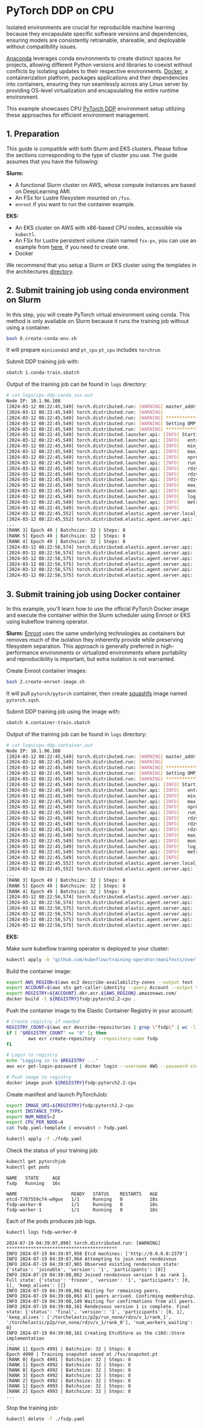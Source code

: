 # PyTorch DDP on CPU <!-- omit in toc -->

Isolated environments are crucial for reproducible machine learning because they encapsulate specific software versions and dependencies, ensuring models are consistently retrainable, shareable, and deployable without compatibility issues.

[Anaconda](https://www.anaconda.com/) leverages conda environments to create distinct spaces for projects, allowing different Python versions and libraries to coexist without conflicts by isolating updates to their respective environments. [Docker](https://www.docker.com/), a containerization platform, packages applications and their dependencies into containers, ensuring they run seamlessly across any Linux server by providing OS-level virtualization and encapsulating the entire runtime environment.

This example showcases CPU [PyTorch DDP](https://pytorch.org/tutorials/beginner/ddp_series_theory.html) environment setup utilizing these approaches for efficient environment management.


## 1. Preparation

This guide is compatible with both Slurm and EKS clusters. Please follow 
the sections corresponding to the type of cluster you use.
The guide assumes that you have the following:

**Slurm:**
* A functional Slurm cluster on AWS, whose compute instances are based on DeepLearning AMI.
* An FSx for Lustre filesystem mounted on `/fsx`.
* `enroot` if you want to run the container example.

**EKS:**
* An EKS cluster on AWS with x86-based CPU nodes, accessible via `kubectl`.
* An FSx for Lustre persistent volume claim named `fsx-pv`, you can use an example from [here](https://github.com/aws-samples/aws-do-eks/tree/main/Container-Root/eks/deployment/csi/fsx), if you need to create one.
* Docker 

We recommend that you setup a Slurm or EKS cluster using the templates in the architectures [directory](../../1.architectures). 

## 2. Submit training job using conda environment on Slurm

In this step, you will create PyTorch virtual environment using conda.
This method is only available on Slurm because it runs the training job without
using a container.

```bash
bash 0.create-conda-env.sh
```

It will prepare `miniconda3` and `pt_cpu` `pt_cpu` includes `torchrun` 


Submit DDP training job with:

```bash
sbatch 1.conda-train.sbatch
```

Output of the training job can be found in `logs` directory:

```bash
# cat logs/cpu-ddp-conda_xxx.out
Node IP: 10.1.96.108
[2024-03-12 08:22:45,549] torch.distributed.run: [WARNING] master_addr is only used for static rdzv_backend and when rdzv_endpoint is not specified.
[2024-03-12 08:22:45,549] torch.distributed.run: [WARNING] 
[2024-03-12 08:22:45,549] torch.distributed.run: [WARNING] *****************************************
[2024-03-12 08:22:45,549] torch.distributed.run: [WARNING] Setting OMP_NUM_THREADS environment variable for each process to be 1 in default, to avoid your system being overloaded, please further tune the variable for optimal performance in your application as needed. 
[2024-03-12 08:22:45,549] torch.distributed.run: [WARNING] *****************************************
[2024-03-12 08:22:45,549] torch.distributed.launcher.api: [INFO] Starting elastic_operator with launch configs:
[2024-03-12 08:22:45,549] torch.distributed.launcher.api: [INFO]   entrypoint       : ddp.py
[2024-03-12 08:22:45,549] torch.distributed.launcher.api: [INFO]   min_nodes        : 2
[2024-03-12 08:22:45,549] torch.distributed.launcher.api: [INFO]   max_nodes        : 2
[2024-03-12 08:22:45,549] torch.distributed.launcher.api: [INFO]   nproc_per_node   : 4
[2024-03-12 08:22:45,549] torch.distributed.launcher.api: [INFO]   run_id           : 5982
[2024-03-12 08:22:45,549] torch.distributed.launcher.api: [INFO]   rdzv_backend     : c10d
[2024-03-12 08:22:45,549] torch.distributed.launcher.api: [INFO]   rdzv_endpoint    : 10.1.96.108:29500
[2024-03-12 08:22:45,549] torch.distributed.launcher.api: [INFO]   rdzv_configs     : {'timeout': 900}
[2024-03-12 08:22:45,549] torch.distributed.launcher.api: [INFO]   max_restarts     : 0
[2024-03-12 08:22:45,549] torch.distributed.launcher.api: [INFO]   monitor_interval : 5
[2024-03-12 08:22:45,549] torch.distributed.launcher.api: [INFO]   log_dir          : None
[2024-03-12 08:22:45,549] torch.distributed.launcher.api: [INFO]   metrics_cfg      : {}
[2024-03-12 08:22:45,549] torch.distributed.launcher.api: [INFO] 
[2024-03-12 08:22:45,552] torch.distributed.elastic.agent.server.local_elastic_agent: [INFO] log directory set to: /tmp/torchelastic_9g50nxjq/5982_tflt1tcd
[2024-03-12 08:22:45,552] torch.distributed.elastic.agent.server.api: [INFO] [default] starting workers for entrypoint: python
...
[RANK 3] Epoch 49 | Batchsize: 32 | Steps: 8
[RANK 5] Epoch 49 | Batchsize: 32 | Steps: 8
[RANK 4] Epoch 49 | Batchsize: 32 | Steps: 8
[2024-03-12 08:22:56,574] torch.distributed.elastic.agent.server.api: [INFO] [default] worker group successfully finished. Waiting 300 seconds for other agents to finish.
[2024-03-12 08:22:56,574] torch.distributed.elastic.agent.server.api: [INFO] Local worker group finished (WorkerState.SUCCEEDED). Waiting 300 seconds for other agents to finish
[2024-03-12 08:22:56,575] torch.distributed.elastic.agent.server.api: [INFO] [default] worker group successfully finished. Waiting 300 seconds for other agents to finish.
[2024-03-12 08:22:56,575] torch.distributed.elastic.agent.server.api: [INFO] Local worker group finished (WorkerState.SUCCEEDED). Waiting 300 seconds for other agents to finish
[2024-03-12 08:22:56,575] torch.distributed.elastic.agent.server.api: [INFO] Done waiting for other agents. Elapsed: 0.0010929107666015625 seconds
[2024-03-12 08:22:56,575] torch.distributed.elastic.agent.server.api: [INFO] Done waiting for other agents. Elapsed: 0.0005395412445068359 seconds
```

## 3. Submit training job using Docker container

In this example, you'll learn how to use the official PyTorch Docker image 
and execute the container within the Slurm scheduler using Enroot or EKS using
kubeflow training operator. 


**Slurm:**
[Enroot](https://github.com/NVIDIA/enroot) uses the same underlying technologies 
as containers but removes much of the isolation they inherently provide 
while preserving filesystem separation. This approach is generally preferred 
in high-performance environments or virtualized environments where portability 
and reproducibility is important, but extra isolation is not warranted.

Create Enroot container images:

```bash
bash 2.create-enroot-image.sh
```

It will pull `pytorch/pytorch` container, then create [squashfs](https://www.kernel.org/doc/Documentation/filesystems/squashfs.txt) image named `pytorch.sqsh`.

Submit DDP training job using the image with:

```bash
sbatch 4.container-train.sbatch
```

Output of the training job can be found in `logs` directory:

```bash
# cat logs/cpu-ddp-container.out
Node IP: 10.1.96.108
[2024-03-12 08:22:45,549] torch.distributed.run: [WARNING] master_addr is only used for static rdzv_backend and when rdzv_endpoint is not specified.
[2024-03-12 08:22:45,549] torch.distributed.run: [WARNING] 
[2024-03-12 08:22:45,549] torch.distributed.run: [WARNING] *****************************************
[2024-03-12 08:22:45,549] torch.distributed.run: [WARNING] Setting OMP_NUM_THREADS environment variable for each process to be 1 in default, to avoid your system being overloaded, please further tune the variable for optimal performance in your application as needed. 
[2024-03-12 08:22:45,549] torch.distributed.run: [WARNING] *****************************************
[2024-03-12 08:22:45,549] torch.distributed.launcher.api: [INFO] Starting elastic_operator with launch configs:
[2024-03-12 08:22:45,549] torch.distributed.launcher.api: [INFO]   entrypoint       : ddp.py
[2024-03-12 08:22:45,549] torch.distributed.launcher.api: [INFO]   min_nodes        : 2
[2024-03-12 08:22:45,549] torch.distributed.launcher.api: [INFO]   max_nodes        : 2
[2024-03-12 08:22:45,549] torch.distributed.launcher.api: [INFO]   nproc_per_node   : 4
[2024-03-12 08:22:45,549] torch.distributed.launcher.api: [INFO]   run_id           : 5982
[2024-03-12 08:22:45,549] torch.distributed.launcher.api: [INFO]   rdzv_backend     : c10d
[2024-03-12 08:22:45,549] torch.distributed.launcher.api: [INFO]   rdzv_endpoint    : 10.1.96.108:29500
[2024-03-12 08:22:45,549] torch.distributed.launcher.api: [INFO]   rdzv_configs     : {'timeout': 900}
[2024-03-12 08:22:45,549] torch.distributed.launcher.api: [INFO]   max_restarts     : 0
[2024-03-12 08:22:45,549] torch.distributed.launcher.api: [INFO]   monitor_interval : 5
[2024-03-12 08:22:45,549] torch.distributed.launcher.api: [INFO]   log_dir          : None
[2024-03-12 08:22:45,549] torch.distributed.launcher.api: [INFO]   metrics_cfg      : {}
[2024-03-12 08:22:45,549] torch.distributed.launcher.api: [INFO] 
[2024-03-12 08:22:45,552] torch.distributed.elastic.agent.server.local_elastic_agent: [INFO] log directory set to: /tmp/torchelastic_9g50nxjq/5982_tflt1tcd
[2024-03-12 08:22:45,552] torch.distributed.elastic.agent.server.api: [INFO] [default] starting workers for entrypoint: python
...
[RANK 3] Epoch 49 | Batchsize: 32 | Steps: 8
[RANK 5] Epoch 49 | Batchsize: 32 | Steps: 8
[RANK 4] Epoch 49 | Batchsize: 32 | Steps: 8
[2024-03-12 08:22:56,574] torch.distributed.elastic.agent.server.api: [INFO] [default] worker group successfully finished. Waiting 300 seconds for other agents to finish.
[2024-03-12 08:22:56,574] torch.distributed.elastic.agent.server.api: [INFO] Local worker group finished (WorkerState.SUCCEEDED). Waiting 300 seconds for other agents to finish
[2024-03-12 08:22:56,575] torch.distributed.elastic.agent.server.api: [INFO] [default] worker group successfully finished. Waiting 300 seconds for other agents to finish.
[2024-03-12 08:22:56,575] torch.distributed.elastic.agent.server.api: [INFO] Local worker group finished (WorkerState.SUCCEEDED). Waiting 300 seconds for other agents to finish
[2024-03-12 08:22:56,575] torch.distributed.elastic.agent.server.api: [INFO] Done waiting for other agents. Elapsed: 0.0010929107666015625 seconds
[2024-03-12 08:22:56,575] torch.distributed.elastic.agent.server.api: [INFO] Done waiting for other agents. Elapsed: 0.0005395412445068359 seconds
```

**EKS:**

Make sure kubeflow training operator is deployed to your cluster:
```bash
kubectl apply -k "github.com/kubeflow/training-operator/manifests/overlays/standalone?ref=v1.7.0"
```

Build the container image:

```bash
export AWS_REGION=$(aws ec2 describe-availability-zones --output text --query 'AvailabilityZones[0].[RegionName]')
export ACCOUNT=$(aws sts get-caller-identity --query Account --output text)
export REGISTRY=${ACCOUNT}.dkr.ecr.${AWS_REGION}.amazonaws.com/
docker build -t ${REGISTRY}fsdp:pytorch2.2-cpu .
```

Push the container image to the Elastic Container Registry in your account:
```bash
# Create registry if needed
REGISTRY_COUNT=$(aws ecr describe-repositories | grep \"fsdp\" | wc -l)
if [ "$REGISTRY_COUNT" == "0" ]; then
        aws ecr create-repository --repository-name fsdp
fi

# Login to registry
echo "Logging in to $REGISTRY ..."
aws ecr get-login-password | docker login --username AWS --password-stdin $REGISTRY

# Push image to registry
docker image push ${REGISTRY}fsdp:pytorch2.2-cpu
```

Create manifest and launch PyTorchJob:
```bash
export IMAGE_URI=${REGISTRY}fsdp:pytorch2.2-cpu
export INSTANCE_TYPE=
export NUM_NODES=2
export CPU_PER_NODE=4
cat fsdp.yaml-template | envsubst > fsdp.yaml

kubectl apply -f ./fsdp.yaml
```

Check the status of your training job:
```bash
kubectl get pytorchjob 
kubectl get pods 
```

```text
NAME   STATE     AGE
fsdp   Running   16s

NAME                    READY   STATUS    RESTARTS   AGE
etcd-7787559c74-w9gwx   1/1     Running   0          18s
fsdp-worker-0           1/1     Running   0          18s
fsdp-worker-1           1/1     Running   0          18s
```

Each of the pods produces job logs. 
```bash
kubectl logs fsdp-worker-0
```

```text
2024-07-19 04:39:07,890] torch.distributed.run: [WARNING] *****************************************
INFO 2024-07-19 04:39:07,958 Etcd machines: ['http://0.0.0.0:2379']
INFO 2024-07-19 04:39:07,964 Attempting to join next rendezvous
INFO 2024-07-19 04:39:07,965 Observed existing rendezvous state: {'status': 'joinable', 'version': '1', 'participants': [0]}
INFO 2024-07-19 04:39:08,062 Joined rendezvous version 1 as rank 1. Full state: {'status': 'frozen', 'version': '1', 'participants': [0, 1], 'keep_alives': []}
INFO 2024-07-19 04:39:08,062 Waiting for remaining peers.
INFO 2024-07-19 04:39:08,063 All peers arrived. Confirming membership.
INFO 2024-07-19 04:39:08,149 Waiting for confirmations from all peers.
INFO 2024-07-19 04:39:08,161 Rendezvous version 1 is complete. Final state: {'status': 'final', 'version': '1', 'participants': [0, 1], 'keep_alives': ['/torchelastic/p2p/run_none/rdzv/v_1/rank_1', '/torchelastic/p2p/run_none/rdzv/v_1/rank_0'], 'num_workers_waiting': 0}
INFO 2024-07-19 04:39:08,161 Creating EtcdStore as the c10d::Store implementation
...
[RANK 1] Epoch 4991 | Batchsize: 32 | Steps: 8
Epoch 4990 | Training snapshot saved at /fsx/snapshot.pt
[RANK 0] Epoch 4991 | Batchsize: 32 | Steps: 8
[RANK 1] Epoch 4992 | Batchsize: 32 | Steps: 8
[RANK 0] Epoch 4992 | Batchsize: 32 | Steps: 8
[RANK 3] Epoch 4992 | Batchsize: 32 | Steps: 8
[RANK 2] Epoch 4992 | Batchsize: 32 | Steps: 8
[RANK 1] Epoch 4993 | Batchsize: 32 | Steps: 8
[RANK 2] Epoch 4993 | Batchsize: 32 | Steps: 8
...
```


Stop the training job:
```bash
kubectl delete -f ./fsdp.yaml
```
